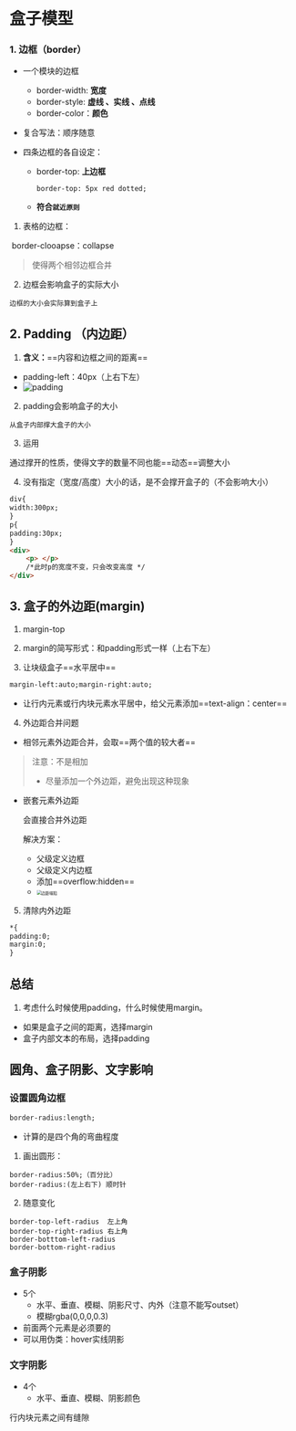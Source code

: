 # 盒子模型



### 1. 边框（border）

- 一个模块的边框
  - border-width: **宽度**
  - border-style:     **虚线 、实线 、点线**
  - border-color：**颜色**
- 复合写法：顺序随意

- 四条边框的各自设定：

  - border-top: **上边框** 

    ```
    border-top: 5px red dotted;
    ```

    

  - **符合`就近原则`**

1. 表格的边框：

​		border-clooapse：collapse

> 使得两个相邻边框合并

2. 边框会影响盒子的实际大小

 `边框的大小会实际算到盒子上`

## 2. Padding （内边距）

1. **含义：**==内容和边框之间的距离==

- padding-left：40px（上右下左）
- ![padding](D:\Markdown\image\CSS\padding的简写.png)



2. padding会影响盒子的大小

```
从盒子内部撑大盒子的大小
```

3. 运用

通过撑开的性质，使得文字的数量不同也能==动态==调整大小

4. 没有指定（宽度/高度）大小的话，是不会撑开盒子的（不会影响大小）

```html
div{
width:300px;
}
p{
padding:30px;
}
<div>
	<p> </p>
	/*此时p的宽度不变，只会改变高度 */
</div>
```



##  3. 盒子的外边距(margin)



1. margin-top
2. margin的简写形式：和padding形式一样（上右下左）

3. 让块级盒子==水平居中==

```html
margin-left:auto;margin-right:auto;
```

- 让行内元素或行内块元素水平居中，给父元素添加==text-align：center==



4. 外边距合并问题

- 相邻元素外边距合并，会取==两个值的较大者==

>注意：不是相加
>
>- 尽量添加一个外边距，避免出现这种现象

- 嵌套元素外边距

  会直接合并外边距

  解决方案：

  - 父级定义边框
  - 父级定义内边框
  - 添加==overflow:hidden==
  - <img src="D:\Markdown\image\CSS\嵌套外边距问题.png" alt="边距塌陷" style="zoom:50%;" />

5. 清除内外边距

```html
*{
padding:0;
margin:0;
}
```

## 总结

1. 考虑什么时候使用padding，什么时候使用margin。

- 如果是盒子之间的距离，选择margin
- 盒子内部文本的布局，选择padding



## 圆角、盒子阴影、文字影响



### 设置圆角边框

```html
border-radius:length;
```

- 计算的是四个角的弯曲程度

1. 画出圆形：

```
border-radius:50%;（百分比）
border-radius:(左上右下) 顺时针
```

2. 随意变化

```
border-top-left-radius  左上角
border-top-right-radius 右上角
border-botttom-left-radius 
border-bottom-right-radius
```



### 盒子阴影

- 5个
  - 水平、垂直、模糊、阴影尺寸、内外（注意不能写outset）
  - 模糊rgba(0,0,0,0.3)
- 前面两个元素是必须要的
- 可以用伪类：hover实线阴影



### 文字阴影

- 4个
  - 水平、垂直、模糊、阴影颜色



行内块元素之间有缝隙
